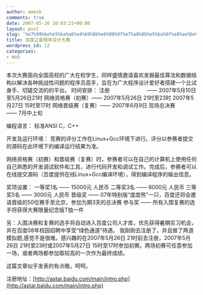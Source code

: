 ```yaml
---
author: amosk
comments: true
date: 2007-05-26 10:03:21+00:00
layout: post
slug: '%e7%99%be%e5%ba%a6%e4%b9%8b%e6%98%9f%e7%a8%8b%e5%ba%8f%e8%ae%be%e8%ae%a1%e5%a4%a7%e8%b5%9b'
title: 百度之星程序设计大赛
wordpress_id: 12
categories:
- Web
---
```


本次大赛面向全国高校的广大在校学生，同样盛情邀请喜欢发掘最佳算法和数据结构以解决各种挑战性问题的程序员高手，旨在为广大程序设计爱好者搭建一个比试身手、切磋交流的的平台。
时间安排：
注册　　　　　　　―― 2007年5月10日至5月26日21时
网络资格赛（初赛）―― 2007年5月26日 21时至23时
2007年5月27日 15时至17时
网络晋级赛（复赛）―― 2007年6月9日
现场总决赛　　　　―― 7月中上旬

编程语言：
标准ANSI C，C++

<!-- more -->

开发及运行环境：
竞赛的评分工作在Linux+Gcc环境下进行。评分以参赛者提交的源码在此环境下的编译运行结果为准。

网络资格赛（初赛）和晋级赛（复赛）时，参赛者可以在自己的计算机上使用任何自己熟悉的开发调试软件和工具，进行代码开发和调试工作。完成后，参赛者可以在线提交源码（百度提供在线Linux+Gcc编译环境），得到编译程序的输出信息。

奖项设置：
一等奖1名 ―― 15000元 人民币
二等奖3名 ―― 6000元 人民币
三等奖5名 ―― 3000元 人民币
晋级奖 —— 07年特别版“度度熊”一只，百度还将会邀请晋级的50位赛手至北京，参加为期3天的总决赛
参与奖 ―― 所有入围复赛的选手将获得大赛限量纪念版T恤一件

另：入围决赛和复赛的选手将自动进入百度公司人才库，优先获得暑期实习机会，并在百度08年校园招聘中享受“绿色通道”待遇。
我刚刚去注册了，并且做了两道模拟题,感觉不是很难。感兴趣的在2007年5月26日 21时前去注册，2007年5月26日 21时至23时或2007年5月27日 15时至17时参加初赛。两场初赛可任意参加一场，或者两场都参加取较高的一次作为最终成绩。

这篇文章似乎发表的有点晚，呵呵。

注册地址：[http://astar.baidu.com/main/intro.php](http://astar.baidu.com/main/intro.php)
